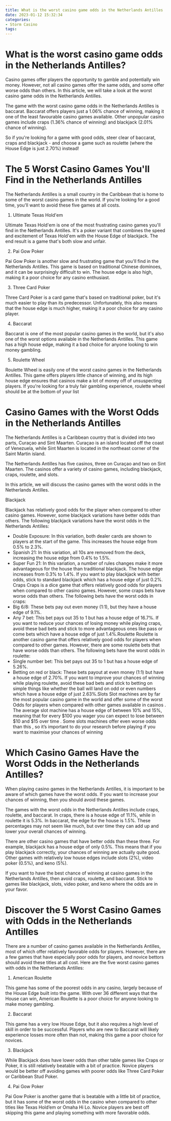 ```yaml
---
title: What is the worst casino game odds in the Netherlands Antilles
date: 2023-01-12 15:32:34
categories:
- Storm Casino
tags:
---
```



#  What is the worst casino game odds in the Netherlands Antilles?

Casino games offer players the opportunity to gamble and potentially win money. However, not all casino games offer the same odds, and some offer worse odds than others. In this article, we will take a look at the worst casino game odds in the Netherlands Antilles.

The game with the worst casino game odds in the Netherlands Antilles is baccarat. Baccarat offers players just a 1.06% chance of winning, making it one of the least favourable casino games available. Other unpopular casino games include craps (1.36% chance of winning) and blackjack (2.01% chance of winning).

So if you're looking for a game with good odds, steer clear of baccarat, craps and blackjack - and choose a game such as roulette (where the House Edge is just 2.70%) instead!

#  The 5 Worst Casino Games You'll Find in the Netherlands Antilles

The Netherlands Antilles is a small country in the Caribbean that is home to some of the worst casino games in the world. If you're looking for a good time, you'll want to avoid these five games at all costs.

1. Ultimate Texas Hold'em

Ultimate Texas Hold'em is one of the most frustrating casino games you'll find in the Netherlands Antilles. It's a poker variant that combines the speed and excitement of Texas Hold'em with the House Edge of blackjack. The end result is a game that's both slow and unfair.

2. Pai Gow Poker

Pai Gow Poker is another slow and frustrating game that you'll find in the Netherlands Antilles. This game is based on traditional Chinese dominoes, and it can be surprisingly difficult to win. The house edge is also high, making it a poor choice for any casino enthusiast.

3. Three Card Poker

Three Card Poker is a card game that's based on traditional poker, but it's much easier to play than its predecessor. Unfortunately, this also means that the house edge is much higher, making it a poor choice for any casino player.

4. Baccarat

Baccarat is one of the most popular casino games in the world, but it's also one of the worst options available in the Netherlands Antilles. This game has a high house edge, making it a bad choice for anyone looking to win money gambling.

5. Roulette Wheel

Roulette Wheel is easily one of the worst casino games in the Netherlands Antilles. This game offers players little chance of winning, and its high house edge ensures that casinos make a lot of money off of unsuspecting players. If you're looking for a truly fair gambling experience, roulette wheel should be at the bottom of your list

#  Casino Games with the Worst Odds in the Netherlands Antilles

The Netherlands Antilles is a Caribbean country that is divided into two parts, Curaçao and Sint Maarten. Curaçao is an island located off the coast of Venezuela, while Sint Maarten is located in the northeast corner of the Saint Martin island.

The Netherlands Antilles has five casinos, three on Curaçao and two on Sint Maarten. The casinos offer a variety of casino games, including blackjack, craps, roulette, and slots.

In this article, we will discuss the casino games with the worst odds in the Netherlands Antilles.

Blackjack 

Blackjack has relatively good odds for the player when compared to other casino games. However, some blackjack variations have better odds than others. The following blackjack variations have the worst odds in the Netherlands Antilles:

- Double Exposure: In this variation, both dealer cards are shown to players at the start of the game. This increases the house edge from 0.5% to 2.3%.
- Spanish 21: In this variation, all 10s are removed from the deck, increasing the house edge from 0.4% to 1.5%. 
- Super Fun 21: In this variation, a number of rules changes make it more advantageous for the house than traditional blackjack. The house edge increases from 0.3% to 1.4%. 
If you want to play blackjack with better odds, stick to standard blackjack which has a house edge of just 0.2%.
Craps 
Craps is a dice game that offers relatively good odds for players when compared to other casino games. However, some craps bets have worse odds than others. The following bets have the worst odds in craps:
- Big 6/8: These bets pay out even money (1:1), but they have a house edge of 9.1%. 
- Any 7 bet: This bet pays out 35 to 1 but has a house edge of 16.7%. 
If you want to reduce your chances of losing money while playing craps, avoid these bad bets and stick to more advantageous ones like pass or come bets which have a house edge of just 1.4%.Roulette 
Roulette is another casino game that offers relatively good odds for players when compared to other games. However, there are some roulette bets that have worse odds than others. The following bets have the worst odds in roulette:
- Single number bet: This bet pays out 35 to 1 but has a house edge of 5.26%. 
- Betting on red or black: These bets payout at even money (1:1) but have a house edge of 2.70%. 
If you want to improve your chances of winning while playing roulette, avoid these bad bets and stick to betting on simple things like whether the ball will land on odd or even numbers which have a house edge of just 2.63%.Slots 
Slot machines are by far the most popular casino game in the world and offer some of the worst Odds for players when compared with other games available in casinos . The average slot machine has a house edge of between 10% and 15%, meaning that for every $100 you wager you can expect to lose between $10 and $15 over time . Some slots machines offer even worse odds than this , so it’s important to do your research before playing if you want to maximise your chances of winning

#  Which Casino Games Have the Worst Odds in the Netherlands Antilles?

When playing casino games in the Netherlands Antilles, it is important to be aware of which games have the worst odds. If you want to increase your chances of winning, then you should avoid these games.

The games with the worst odds in the Netherlands Antilles include craps, roulette, and baccarat. In craps, there is a house edge of 11.1%, while in roulette it is 5.3%. In baccarat, the edge for the house is 1.5%. These percentages may not seem like much, but over time they can add up and lower your overall chances of winning.

There are other casino games that have better odds than these three. For example, blackjack has a house edge of only 0.5%. This means that if you play blackjack correctly, your chances of winning are actually quite good. Other games with relatively low house edges include slots (2%), video poker (0.5%), and keno (5%).

If you want to have the best chance of winning at casino games in the Netherlands Antilles, then avoid craps, roulette, and baccarat. Stick to games like blackjack, slots, video poker, and keno where the odds are in your favor.

#  Discover the 5 Worst Casino Games with Odds in the Netherlands Antilles

There are a number of casino games available in the Netherlands Antilles, most of which offer relatively favorable odds for players. However, there are a few games that have especially poor odds for players, and novice bettors should avoid these titles at all cost. Here are the five worst casino games with odds in the Netherlands Antilles:

1. American Roulette

This game has some of the poorest odds in any casino, largely because of the House Edge built into the game. With over 36 different ways that the House can win, American Roulette is a poor choice for anyone looking to make money gambling.

2. Baccarat

This game has a very low House Edge, but it also requires a high level of skill in order to be successful. Players who are new to Baccarat will likely experience losses more often than not, making this game a poor choice for novices.

3. Blackjack

While Blackjack does have lower odds than other table games like Craps or Poker, it is still relatively beatable with a bit of practice. Novice players would be better off avoiding games with poorer odds like Three Card Poker or Caribbean Stud Poker.

4. Pai Gow Poker

Pai Gow Poker is another game that is beatable with a little bit of practice, but it has some of the worst odds in the casino when compared to other titles like Texas Hold’em or Omaha Hi Lo. Novice players are best off skipping this game and playing something with more favorable odds.